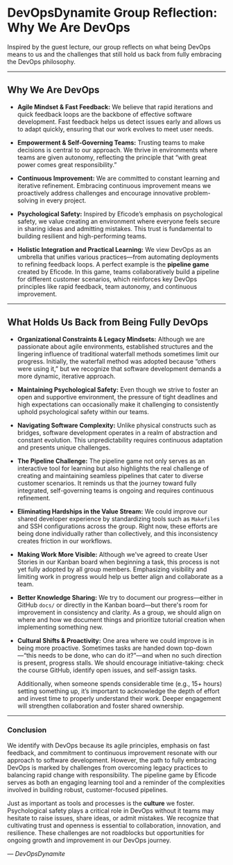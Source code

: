 # DevOpsDynamite Group Reflection: Why We Are DevOps

Inspired by the guest lecture, our group reflects on what being DevOps means to us and the challenges that still hold us back from fully embracing the DevOps philosophy.

---

## Why We Are DevOps

- **Agile Mindset & Fast Feedback:**
  We believe that rapid iterations and quick feedback loops are the backbone of effective software development. Fast feedback helps us detect issues early and allows us to adapt quickly, ensuring that our work evolves to meet user needs.

- **Empowerment & Self-Governing Teams:**
  Trusting teams to make decisions is central to our approach. We thrive in environments where teams are given autonomy, reflecting the principle that “with great power comes great responsibility.”

- **Continuous Improvement:**
  We are committed to constant learning and iterative refinement. Embracing continuous improvement means we proactively address challenges and encourage innovative problem-solving in every project.

- **Psychological Safety:**
  Inspired by Eficode’s emphasis on psychological safety, we value creating an environment where everyone feels secure in sharing ideas and admitting mistakes. This trust is fundamental to building resilient and high-performing teams.

- **Holistic Integration and Practical Learning:**
  We view DevOps as an umbrella that unifies various practices—from automating deployments to refining feedback loops. A perfect example is the **pipeline game** created by Eficode. In this game, teams collaboratively build a pipeline for different customer scenarios, which reinforces key DevOps principles like rapid feedback, team autonomy, and continuous improvement.

---

## What Holds Us Back from Being Fully DevOps

- **Organizational Constraints & Legacy Mindsets:**
  Although we are passionate about agile environments, established structures and the lingering influence of traditional waterfall methods sometimes limit our progress. Initially, the waterfall method was adopted because “others were using it,” but we recognize that software development demands a more dynamic, iterative approach.

- **Maintaining Psychological Safety:**
  Even though we strive to foster an open and supportive environment, the pressure of tight deadlines and high expectations can occasionally make it challenging to consistently uphold psychological safety within our teams.

- **Navigating Software Complexity:**
  Unlike physical constructs such as bridges, software development operates in a realm of abstraction and constant evolution. This unpredictability requires continuous adaptation and presents unique challenges.

- **The Pipeline Challenge:**
  The pipeline game not only serves as an interactive tool for learning but also highlights the real challenge of creating and maintaining seamless pipelines that cater to diverse customer scenarios. It reminds us that the journey toward fully integrated, self-governing teams is ongoing and requires continuous refinement.

- **Eliminating Hardships in the Value Stream:**
  We could improve our shared developer experience by standardizing tools such as `Makefile`s and SSH configurations across the group. Right now, these efforts are being done individually rather than collectively, and this inconsistency creates friction in our workflows.

- **Making Work More Visible:**
  Although we've agreed to create User Stories in our Kanban board when beginning a task, this process is not yet fully adopted by all group members. Emphasizing visibility and limiting work in progress would help us better align and collaborate as a team.

- **Better Knowledge Sharing:**
  We try to document our progress—either in GitHub `docs/` or directly in the Kanban board—but there's room for improvement in consistency and clarity. As a group, we should align on where and how we document things and prioritize tutorial creation when implementing something new.

- **Cultural Shifts & Proactivity:**
  One area where we could improve is in being more proactive. Sometimes tasks are handed down top-down—“this needs to be done, who can do it?”—and when no such direction is present, progress stalls. We should encourage initiative-taking: check the course GitHub, identify open issues, and self-assign tasks.

  Additionally, when someone spends considerable time (e.g., 15+ hours) setting something up, it’s important to acknowledge the depth of effort and invest time to properly understand their work. Deeper engagement will strengthen collaboration and foster shared ownership.

---

### Conclusion

We identify with DevOps because its agile principles, emphasis on fast feedback, and commitment to continuous improvement resonate with our approach to software development. However, the path to fully embracing DevOps is marked by challenges from overcoming legacy practices to balancing rapid change with responsibility. The pipeline game by Eficode serves as both an engaging learning tool and a reminder of the complexities involved in building robust, customer-focused pipelines.

Just as important as tools and processes is the **culture** we foster. Psychological safety plays a critical role in DevOps without it teams may hesitate to raise issues, share ideas, or admit mistakes. We recognize that cultivating trust and openness is essential to collaboration, innovation, and resilience. These challenges are not roadblocks but opportunities for ongoing growth and improvement in our DevOps journey.

*— DevOpsDynamite*
